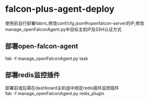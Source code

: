 # falcon-plus-agent-deploy
使用前自行部署fabric,修改conf/cfg.json中openfalcon-server的IP,修改manage_openFalconAgent.py中目标主机IP及SSH认证方式
## 部署open-falcon-agent
fab -f manage_openFalconAgent.py task
## 部署redis监控插件
部署前或后需在dashboard主机组中绑定redis插件监控插件  
fab -f manage_openFalconAgent.py redis_plugin

